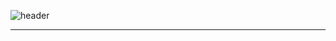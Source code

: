 ![header](https://capsule-render.vercel.app/api?type=wave&color=6FC7E1&height=200&section=header&text=Level2-dkt&desc=RecSys04-파이팅해야조&fontSize=40&fontColor=FFFFFF&fontAlignY=40)




---

